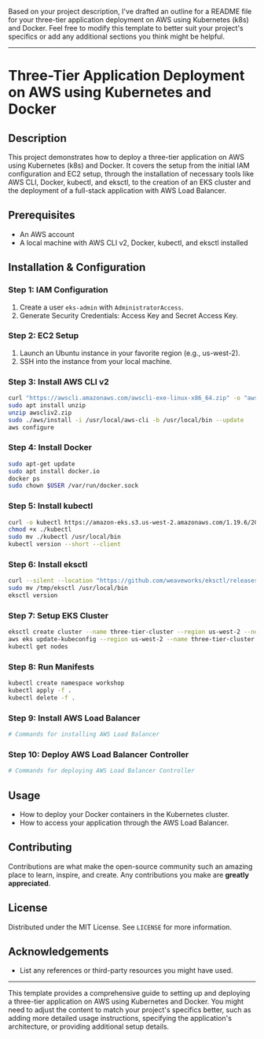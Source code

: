 Based on your project description, I've drafted an outline for a README file for your three-tier application deployment on AWS using Kubernetes (k8s) and Docker. Feel free to modify this template to better suit your project's specifics or add any additional sections you think might be helpful.

---

# Three-Tier Application Deployment on AWS using Kubernetes and Docker

## Description

This project demonstrates how to deploy a three-tier application on AWS using Kubernetes (k8s) and Docker. It covers the setup from the initial IAM configuration and EC2 setup, through the installation of necessary tools like AWS CLI, Docker, kubectl, and eksctl, to the creation of an EKS cluster and the deployment of a full-stack application with AWS Load Balancer.

## Prerequisites

- An AWS account
- A local machine with AWS CLI v2, Docker, kubectl, and eksctl installed

## Installation & Configuration

### Step 1: IAM Configuration

1. Create a user `eks-admin` with `AdministratorAccess`.
2. Generate Security Credentials: Access Key and Secret Access Key.

### Step 2: EC2 Setup

1. Launch an Ubuntu instance in your favorite region (e.g., us-west-2).
2. SSH into the instance from your local machine.

### Step 3: Install AWS CLI v2

```bash
curl "https://awscli.amazonaws.com/awscli-exe-linux-x86_64.zip" -o "awscliv2.zip"
sudo apt install unzip
unzip awscliv2.zip
sudo ./aws/install -i /usr/local/aws-cli -b /usr/local/bin --update
aws configure
```

### Step 4: Install Docker

```bash
sudo apt-get update
sudo apt install docker.io
docker ps
sudo chown $USER /var/run/docker.sock
```

### Step 5: Install kubectl

```bash
curl -o kubectl https://amazon-eks.s3.us-west-2.amazonaws.com/1.19.6/2021-01-05/bin/linux/amd64/kubectl
chmod +x ./kubectl
sudo mv ./kubectl /usr/local/bin
kubectl version --short --client
```

### Step 6: Install eksctl

```bash
curl --silent --location "https://github.com/weaveworks/eksctl/releases/latest/download/eksctl_$(uname -s)_amd64.tar.gz" | tar xz -C /tmp
sudo mv /tmp/eksctl /usr/local/bin
eksctl version
```

### Step 7: Setup EKS Cluster

```bash
eksctl create cluster --name three-tier-cluster --region us-west-2 --node-type t2.medium --nodes-min 2 --nodes-max 2
aws eks update-kubeconfig --region us-west-2 --name three-tier-cluster
kubectl get nodes
```

### Step 8: Run Manifests

```bash
kubectl create namespace workshop
kubectl apply -f .
kubectl delete -f .
```

### Step 9: Install AWS Load Balancer

```bash
# Commands for installing AWS Load Balancer
```

### Step 10: Deploy AWS Load Balancer Controller

```bash
# Commands for deploying AWS Load Balancer Controller
```

## Usage

- How to deploy your Docker containers in the Kubernetes cluster.
- How to access your application through the AWS Load Balancer.

## Contributing

Contributions are what make the open-source community such an amazing place to learn, inspire, and create. Any contributions you make are **greatly appreciated**.

## License

Distributed under the MIT License. See `LICENSE` for more information.

## Acknowledgements

- List any references or third-party resources you might have used.

---

This template provides a comprehensive guide to setting up and deploying a three-tier application on AWS using Kubernetes and Docker. You might need to adjust the content to match your project's specifics better, such as adding more detailed usage instructions, specifying the application's architecture, or providing additional setup details.
